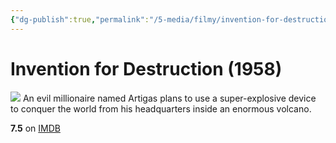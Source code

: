 ```yaml
---
{"dg-publish":true,"permalink":"/5-media/filmy/invention-for-destruction/","contentClasses":"movie","tags":["to-watch","фильм","#Adventure","#Fantasy","#Sci-Fi"]}
---
```


# Invention for Destruction (1958)
![](https://m.media-amazon.com/images/M/MV5BYTViZmFlOTEtZDYyZi00MWFhLTg5NjAtNWVjYTgyN2I5MjliXkEyXkFqcGdeQXVyMTA4NDI1NTQx._V1_SX300.jpg)
An evil millionaire named Artigas plans to use a super-explosive device to conquer the world from his headquarters inside an enormous volcano.

**7.5** on [IMDB](https://www.imdb.com/title/tt0052374)
